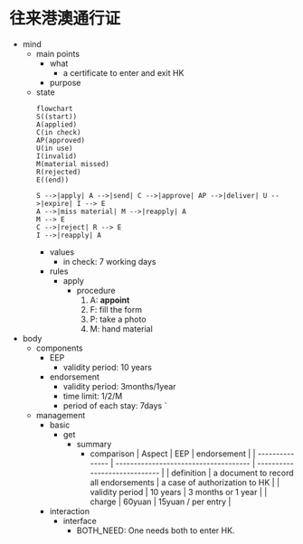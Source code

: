 # 往来港澳通行证

- mind
    - main points
        - what
            - a certificate to enter and exit HK
        - purpose
    - state
        ```mermaid
        flowchart 
        S((start))
        A(applied)
        C(in check)
        AP(approved)
        U(in use)
        I(invalid)
        M(material missed)
        R(rejected)
        E((end))

        S -->|apply| A -->|send| C -->|approve| AP -->|deliver| U -->|expire| I --> E
        A -->|miss material| M -->|reapply| A
        M --> E
        C -->|reject| R --> E
        I -->|reapply| A
        ```
        - values
            - in check: 7 working days
        - rules
            - apply
                - procedure
                    1. A: **appoint**
                    2. F: fill the form
                    3. P: take a photo
                    4. M: hand material
- body
    - components
        - EEP
            - validity period: 10 years
        - endorsement
            - validity period: 3months/1year
            - time limit: 1/2/M
            - period of each stay: 7days  `
    - management
        - basic
            - get
                - summary
                    - comparison
                        | Aspect          | EEP                                   | endorsement                   |
                        | --------------- | ------------------------------------- | ----------------------------- |
                        | definition      | a document to record all endorsements | a case of authorization to HK |
                        | validity period | 10 years                              | 3 months or 1 year            |
                        | charge          | 60yuan                                | 15yuan / per entry            |
        - interaction
            - interface
                - BOTH_NEED: One needs both to enter HK.